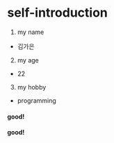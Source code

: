 # self-introduction
1. my name
- 김가은

2. my age
- 22

3. my hobby
- programming

#### good!
#### good!